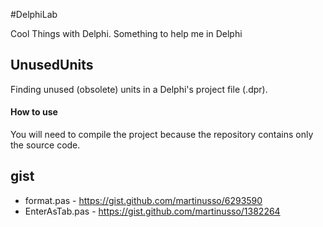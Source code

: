 #DelphiLab

Cool Things with Delphi. Something to help me in Delphi

## UnusedUnits

Finding unused (obsolete) units in a Delphi's project file (.dpr).

#### How to use

You will need to compile the project because the repository contains only the source code.

## gist

 - format.pas - https://gist.github.com/martinusso/6293590
 - EnterAsTab.pas - https://gist.github.com/martinusso/1382264
